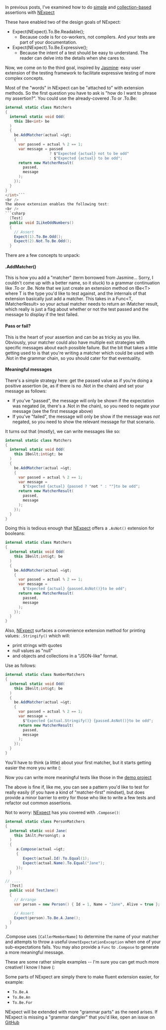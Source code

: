 In previous posts, I've examined how to do [simple](20170917_NExpectLevel1.md)
and [collection-based](20190917_NExpectLevel2.md) assertions with
[NExpect](https://github.com/fluffynuts/NExpect)

These have enabled two of the design goals of NExpect:<br />

- Expect(NExpect).To.Be.Readable();
    - Because code is for co-workers, not compilers. And your tests are
    part of your documentation.
- Expect(NExpect).To.Be.Expressive();
    - Because the intent of a test should be easy to understand.
    The reader can delve into the details when she cares to.

Now, we come on to the third goal, inspired by [Jasmine]("https://jasmine.github.io/"):
easy user extension of the testing framework to facilitate expressive testing of more
complex concepts.

Most of the "words" in NExpect can be "attached to" with extension methods. So the first question you have to ask is "how do I want to phrase my assertion?". You could use the already-covered .To or .To.Be:
```csharp
internal static class Matchers
{
  internal static void Odd(
    this IBe<int> be
  )
  {
    be.AddMatcher(actual =&gt;
    {
      var passed = actual % 2 == 1;
      var message = passed
                    ? $"Expected {actual} not to be odd"
                    : $"Expected {actual} to be odd";
      return new MatcherResult(
        passed,
        message
      );
    });
  }
}
</int>```
<br />
The above extension enables the following test:
<br />
```csharp
  [Test]
  public void ILikeOddNumbers()
  {
    // Assert
    Expect(1).To.Be.Odd();
    Expect(2).Not.To.Be.Odd();
  }
```

There are a few concepts to unpack:
#### .AddMatcher()
This is how you add a "matcher" (term borrowed from Jasmine... Sorry, I couldn't come up with a
better name, so it stuck) to a grammar continuation like .To or .Be. Note that we just create an
extension method on IBe&lt;T&gt; where T is the type you'd like to test against, and the
internals of that extension basically just add a matcher. This takes in a Func&lt;T,
IMatcherResult&gt; so your actual matcher needs to return an IMatcher result, which really is
just a flag about whether or not the test passed and the message to display if the test failed.

#### Pass or fail?
This is the heart of your assertion and can be as tricky as you like. Obviously, your matcher
could also have multiple exit strategies with specific messages about each possible failure. But
the bit that takes a little getting used to is that you're writing a matcher which could be used
with .Not in the grammar chain, so you should cater for that eventuality.

#### Meaningful messages
There's a simple strategy here: get the passed value as if you're doing a positive assertion (ie,
as if there is no .Not in the chain) and set your message as follows:

- If you've "passed", the message will only be shown if the expectation was negated
    (ie, there's a .Not in the chain), so you need to negate your message (see the first message above)
- If you've "failed", the message will only be show if the message was _not_ negated,
    so you need to show the relevant message for that scenario.

It turns out that (mostly), we can write messages like so:
```csharp
internal static class Matchers
{
  internal static void Odd(
    this IBe&lt;int&gt; be
  )
  {
    be.AddMatcher(actual =&gt;
    {
      var passed = actual % 2 == 1;
      var message =
        $"Expected {actual} {passed ? "not " : ""}to be odd";
      return new MatcherResult(
        passed,
        message
      );
    });
  }
}
```

Doing this is tedious enough that [NExpect](https://github.com/fluffynuts/NExpect) offers a
`.AsNot()` extension for booleans:
```csharp
internal static class Matchers
{
  internal static void Odd(
    this IBe&lt;int&gt; be
  )
  {
    be.AddMatcher(actual =&gt;
    {
      var passed = actual % 2 == 1;
      var message =
        $"Expected {actual} {passed.AsNot()}to be odd";
      return new MatcherResult(
        passed,
        message
      );
    });
  }
}
```

Also, [NExpect](https://github.com/fluffynuts/NExpect) surfaces a convenience extension method
for printing values: `.Stringify()` which will:

- print strings with quotes
- null values as "null"
- and objects and collections in a "JSON-like" format.

Use as follows:

```csharp
internal static class NumberMatchers
{
  internal static void Odd(
    this IBe&lt;int&gt; be
  )
  {
    be.AddMatcher(actual =&gt;
    {
      var passed = actual % 2 == 1;
      var message =
        $"Expected {actual.Stringify()} {passed.AsNot()}to be odd";
      return new MatcherResult(
        passed,
        message
      );
    });
  }
}
```

You'll have to think (a little) about your first matcher, but it starts getting easier the more you write (:

Now you can write more meaningful tests like those in the
[demo project](https://github.com/fluffynuts/NExpect.Demo/blob/master/src/NExpect.Demo.Tests/TestAnimalFactory.cs)

The above is fine if, like me, you can see a pattern you'd like to test for really easily (if you have a kind of "matcher-first" mindset), but does provide a minor
barrier to entry for those who like to write a few tests and refactor out common assertions.

Not to worry: [NExpect](https://github.com/fluffynuts/NExpect) has you covered with
`.Compose()`:

```csharp
internal static class PersonMatchers
{
  internal static void Jane(
    this IA&lt;Person&gt; a
  )
  {
     a.Compose(actual =&gt;
     {
        Expect(actual.Id).To.Equal(1);
        Expect(actual.Name).To.Equal("Jane");
     });
  }

// ....
  [Test]
  public void TestJane()
  {
    // Arrange
    var person = new Person() { Id = 1, Name = "Jane", Alive = true };

    // Assert
    Expect(person).To.Be.A.Jane();
  }
}
```

.Compose uses `[CallerMemberName]` to determine the name of your matcher and attempts to throw a
useful `UnmetExpectationException` when one of your sub-expectations fails. You may also provide
a `Func` to `.Compose` to generate a more meaningful message.

These are some rather simple examples -- I'm sure you can get much more creative! I know I have (:

Some parts of NExpect are simply there to make fluent extension easier, for example:<br />

- `To.Be.A`
- `To.Be.An`
- `To.Be.For`

NExpect will be extended with more "grammar parts" as the need arises. If NExpect is missing a
"grammar dangler" that you'd like, open an issue on
[GitHub](https://github.com/fluffynuts/NExpect)